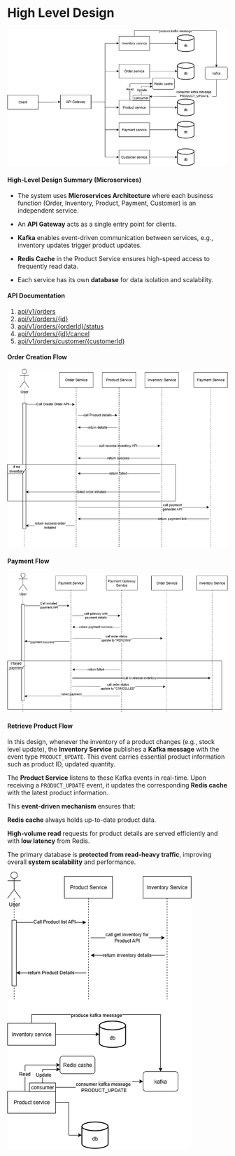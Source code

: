# High Level Design


![image](\images\highlevel-architecture.png)


#### High-Level Design Summary (Microservices)
- The system uses **Microservices Architecture** where each business function (Order, Inventory, Product, Payment, Customer) is an independent service.

- An **API Gateway** acts as a single entry point for clients.

- **Kafka** enables event-driven communication between services, e.g., inventory updates trigger product updates.

- **Redis Cache** in the Product Service ensures high-speed access to frequently read data.

- Each service has its own **database** for data isolation and scalability.


#### API Documentation

1. [api/v1/orders](OrderCreationAPI.md)
2. [api/v1/orders/{id}](OrderByIdAPI.md)
3. [api/v1/orders/{orderId}/status](UpdateOrderStatusAPI.md)
4. [api/v1/orders/{id}/cancel](CancelOrderAPI.md)
5. [api/v1/orders/customer/{customerId}](OrdersByCustomerAPI.md)


#### Order Creation Flow

![image](\images\order-creation-flow.png)


#### Payment Flow

![image](\images\payment-flow.png)


#### Retrieve Product Flow

In this design, whenever the inventory of a product changes (e.g., stock level update), the **Inventory Service** publishes a **Kafka message** with the event type `PRODUCT_UPDATE`. This event carries essential product information such as product ID, updated quantity.

The **Product Service** listens to these Kafka events in real-time. Upon receiving a `PRODUCT_UPDATE` event, it updates the corresponding **Redis cache** with the latest product information.

This **event-driven mechanism** ensures that:

**Redis cache** always holds up-to-date product data.

**High-volume read** requests for product details are served efficiently and with **low latency** from Redis.

The primary database is **protected from read-heavy traffic**, improving overall **system scalability** and performance.

![image](\images\retrieve-product-flow.png)